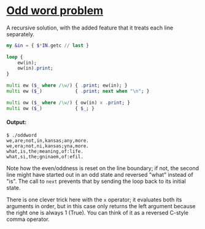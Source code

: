 [1]: https://rosettacode.org/wiki/Odd_word_problem

# [Odd word problem][1]

A recursive solution, with the added feature that it treats each line separately.

```raku
my &in = { $*IN.getc // last }
 
loop {
    ew(in);
    ow(in).print;
}
 
multi ew ($_ where /\w/) { .print; ew(in); }
multi ew ($_)            { .print; next when "\n"; }
 
multi ow ($_ where /\w/) { ow(in) x .print; }
multi ow ($_)            { $_; }
```

#### Output:
```
$ ./oddword
we,are;not,in,kansas;any,more.
we,era;not,ni,kansas;yna,more.
what,is,the;meaning,of:life.
what,si,the;gninaem,of:efil.
```


Note how the even/oddness is reset on the line boundary; if not, the second line might have started out in an odd state and reversed "what" instead of "is". The call to `next` prevents that by sending the loop back to its initial state.



There is one clever trick here with the `x` operator; it evaluates both its arguments in order, but in this case only returns the left argument because the right one is always 1 (True). You can think of it as a reversed C-style comma operator.